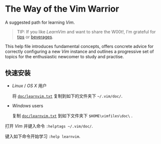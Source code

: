 # The Way of the Vim Warrior

A suggested path for learning *Vim*.

> TIP: If you like *LearnVim* and want to share the W00t!, I'm grateful for
[tips](https://www.gittip.com/bairuidahu/) or
[beverages](http://of-vim-and-vigor.blogspot.com/).

This help file introduces fundamental concepts, offers concrete advice for
correctly configuring a new *Vim* instance and outlines a progressive set of
topics for the enthusiastic newcomer to study and practise.

## 快速安装

- *Linux* / *OS X* 用户

  将
  [`doc/learnvim.txt`](http://github.com/dahu/LearnVim/raw/master/doc/learnvim.txt) 复制到如下的文件夹下 `~/.vim/doc/`.

- *Windows* users

  复制 [`doc/learnvim.txt`](http://github.com/dahu/LearnVim/raw/master/doc/learnvim.txt) 到如下文件夹下 `$HOME\vimfiles\doc\` .

打开 *Vim* 并键入命令 `:helptags ~/.vim/doc/`.

键入如下命令开始学习 `:help learnvim`.

